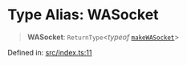 # Type Alias: WASocket

> **WASocket**: `ReturnType`\<*typeof* [`makeWASocket`](../functions/makeWASocket.md)\>

Defined in: [src/index.ts:11](https://github.com/WhiskeySockets/Baileys/blob/2fdabb7f387029b680a2c5e056c7022c25b0f110/src/index.ts#L11)
